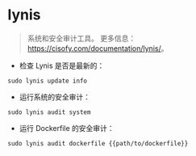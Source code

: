 # lynis

> 系统和安全审计工具。
> 更多信息：<https://cisofy.com/documentation/lynis/>。

- 检查 Lynis 是否是最新的：

`sudo lynis update info`

- 运行系统的安全审计：

`sudo lynis audit system`

- 运行 Dockerfile 的安全审计：

`sudo lynis audit dockerfile {{path/to/dockerfile}}`